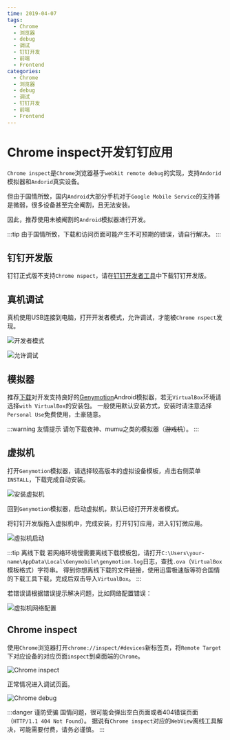 ```yaml
---
time: 2019-04-07
tags:
  - Chrome
  - 浏览器
  - debug
  - 调试
  - 钉钉开发
  - 前端
  - Frontend
categories:
  - Chrome
  - 浏览器
  - debug
  - 调试
  - 钉钉开发
  - 前端
  - Frontend
---
```


# Chrome inspect开发钉钉应用

`Chrome inspect`是`Chrome`浏览器基于`webkit remote debug`的实现，支持`Andorid`模拟器和`Andorid`真实设备。

但由于国情所致，国内`Android`大部分手机对于`Google Mobile Service`的支持甚是微弱，很多设备甚至完全阉割，且无法安装。

因此，推荐使用未被阉割的`Android`模拟器进行开发。

:::tip
由于国情所致，下载和访问页面可能产生不可预期的错误，请自行解决。
:::

## 钉钉开发版

钉钉正式版不支持`Chrome nspect`，请在[钉钉开发者工具][dingtalk-dev]中下载钉钉开发版。

## 真机调试

真机使用USB连接到电脑，打开开发者模式，允许调试，才能被`Chrome nspect`发现。

![开发者模式](./chrome-inspect/android-develop.jpg)

![允许调试](./chrome-inspect/android-allow-debug.jpg)

## 模拟器

推荐[下载][genymotion-download]对开发支持良好的[Genymotion]Android模拟器，若无`VirtualBox`环境请选择`with VirtualBox`的安装包。
一般使用默认安装方式，安装时请注意选择`Personal Use`免费使用，土豪随意。

:::warning 友情提示
请勿下载夜神、mumu之类的模拟器（~~游戏机~~）。
:::

## 虚拟机

打开`Genymotion`模拟器，请选择较高版本的虚拟设备模板，点击右侧菜单`INSTALL`，下载完成自动安装。

![安装虚拟机](./chrome-inspect/vm-install.jpg)

回到`Genymotion`模拟器，启动虚拟机，默认已经打开开发者模式。

将钉钉开发版拖入虚拟机中，完成安装，打开钉钉应用，进入钉钉微应用。

![虚拟机启动](./chrome-inspect/vm-run.jpg)

:::tip 离线下载
若网络环境慢需要离线下载模板包，请打开`C:\Users\your-name\AppData\Local\Genymobile\genymotion.log`日志，查找`.ova`（`VirtualBox`模板格式）字符串。
得到你想离线下载的文件链接，使用迅雷极速版等符合国情的下载工具下载，完成后双击导入`VirtualBox`。
:::

若错误请根据错误提示解决问题，比如网络配置错误：

![虚拟机网络配置](./chrome-inspect/vm-setting.jpg)

## Chrome inspect

使用`Chrome`浏览器打开`chrome://inspect/#devices`新标签页，将`Remote Target`下对应设备的对应页面`inspect`到桌面端的`Chrome`。

![Chrome inspect](./chrome-inspect/inspect-device.jpg)

正常情况进入调试页面。

![Chrome debug](./chrome-inspect/inspect-debug.jpg)

:::danger 谨防受骗
国情问题，很可能会弹出空白页面或者404错误页面（`HTTP/1.1 404 Not Found`）。
据说有`Chrome inspect`对应的`WebView`离线工具解决，可能需要付费，请务必谨慎。
:::

[dingtalk-dev]: https://open-doc.dingtalk.com/microapp/kn6zg7
[genymotion-download]: https://www.genymotion.com/download
[genymotion]: https://www.genymotion.com
